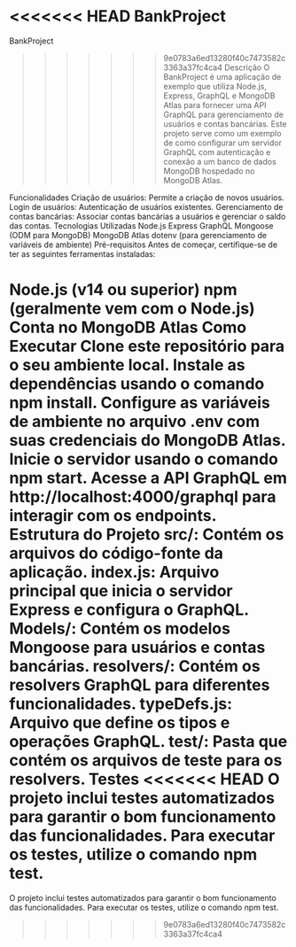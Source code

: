 <<<<<<< HEAD
﻿BankProject
=======
BankProject
>>>>>>> 9e0783a6ed13280f40c7473582c3363a37fc4ca4
Descrição
O BankProject é uma aplicação de exemplo que utiliza Node.js, Express, GraphQL e MongoDB Atlas para fornecer uma API GraphQL para gerenciamento de usuários e contas bancárias. Este projeto serve como um exemplo de como configurar um servidor GraphQL com autenticação e conexão a um banco de dados MongoDB hospedado no MongoDB Atlas.

Funcionalidades
Criação de usuários: Permite a criação de novos usuários.
Login de usuários: Autenticação de usuários existentes.
Gerenciamento de contas bancárias: Associar contas bancárias a usuários e gerenciar o saldo das contas.
Tecnologias Utilizadas
Node.js
Express
GraphQL
Mongoose (ODM para MongoDB)
MongoDB Atlas
dotenv (para gerenciamento de variáveis de ambiente)
Pré-requisitos
Antes de começar, certifique-se de ter as seguintes ferramentas instaladas:

Node.js (v14 ou superior)
npm (geralmente vem com o Node.js)
Conta no MongoDB Atlas
Como Executar
Clone este repositório para o seu ambiente local.
Instale as dependências usando o comando npm install.
Configure as variáveis de ambiente no arquivo .env com suas credenciais do MongoDB Atlas.
Inicie o servidor usando o comando npm start.
Acesse a API GraphQL em http://localhost:4000/graphql para interagir com os endpoints.
Estrutura do Projeto
src/: Contém os arquivos do código-fonte da aplicação.
index.js: Arquivo principal que inicia o servidor Express e configura o GraphQL.
Models/: Contém os modelos Mongoose para usuários e contas bancárias.
resolvers/: Contém os resolvers GraphQL para diferentes funcionalidades.
typeDefs.js: Arquivo que define os tipos e operações GraphQL.
test/: Pasta que contém os arquivos de teste para os resolvers.
Testes
<<<<<<< HEAD
O projeto inclui testes automatizados para garantir o bom funcionamento das funcionalidades. Para executar os testes, utilize o comando npm test.
=======
O projeto inclui testes automatizados para garantir o bom funcionamento das funcionalidades. Para executar os testes, utilize o comando npm test.
>>>>>>> 9e0783a6ed13280f40c7473582c3363a37fc4ca4
